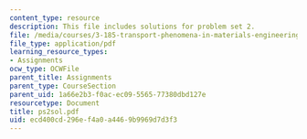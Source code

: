 ```yaml
---
content_type: resource
description: This file includes solutions for problem set 2.
file: /media/courses/3-185-transport-phenomena-in-materials-engineering-fall-2003/ecd400cd296ef4a0a4469b9969d7d3f3_ps2sol.pdf
file_type: application/pdf
learning_resource_types:
- Assignments
ocw_type: OCWFile
parent_title: Assignments
parent_type: CourseSection
parent_uid: 1a66e2b3-f0ac-ec09-5565-77380dbd127e
resourcetype: Document
title: ps2sol.pdf
uid: ecd400cd-296e-f4a0-a446-9b9969d7d3f3
---
```

